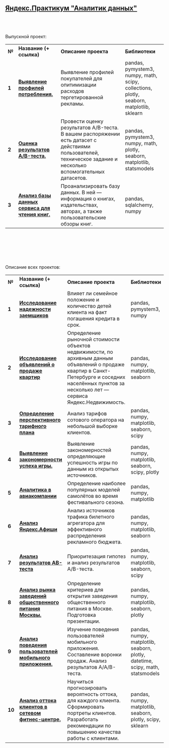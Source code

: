 ## <a href="https://praktikum.yandex.ru/data-analyst/" target="_blank"><b>Яндекс.Практикум "Аналитик данных"</b></a>

<br/><br/><br/>
Выпускной проект:

<table>
<tr>
<td><b>№</b></td>
<td><b>Название (+ ссылка)</b></td>
<td><b>Описание проекта</b></td>
<td><b>Библиотеки</b></td>
<tr>
<td><b>1</b></td>
<td><a href="https://nbviewer.jupyter.org/github/kondratmaksim/student_work_yandex/blob/main/e-com_final_project.ipynb" target="_blank"><b>Выявление профилей потребления.</b></a></td>
<td>Выявление профилей покупателей для опитимизации расходов тергетированной рекламы.</td>
<td>pandas, pymystem3, numpy, math, scipy, collections, plotly, seaborn, matplotlib, sklearn</td>
<tr>
<td><b>2</b></td>
<td><a href="https://nbviewer.jupyter.org/github/kondratmaksim/student_work_yandex/blob/main/a-b_final_project.ipynb" target="_blank"><b>Оценка результатов A/B-теста.</b></a></td>
<td>Провести оценку результатов A/B-теста. В вашем распоряжении есть датасет с действиями пользователей, техническое задание и несколько вспомогательных датасетов.</td>
<td>pandas, pymystem3, numpy, math, plotly, seaborn, matplotlib, statsmodels</td>
<tr>
<td><b>3</b></td>
<td><a href="https://github.com/kondratmaksim/student_work_yandex/blob/main/db_final_project.ipynb" target="_blank"><b>Анализ базы данных сервиса для чтения книг.</b></a></td>
<td>Проанализировать базу данных. В ней — информация о книгах, издательствах, авторах, а также пользовательские обзоры книг.</td>
<td>pandas, sqlalchemy, numpy</td>
<tr>
</table>
<br/><br/>

<br/><br/><br/>
Описание всех проектов:

<table>
<tr>
<td><b>№</b></td>
<td><b>Название (+ ссылка)</b></td>
<td><b>Описание проекта</b></td>
<td><b>Библиотеки</b></td>
<tr>
<td><b>1</b></td>
<td><a href="https://nbviewer.jupyter.org/github/kondratmaksim/student_work_yandex/blob/d0bec60fe4469f2c71aec1cff376998cf7b9b7cc/%D0%9F%D1%80%D0%BE%D0%B5%D0%BA%D1%82%201.%20%D0%98%D1%81%D1%81%D0%BB%D0%B5%D0%B4%D0%BE%D0%B2%D0%B0%D0%BD%D0%B8%D0%B5%20%D0%BD%D0%B0%D0%B4%D0%B5%D0%B6%D0%BD%D0%BE%D1%81%D1%82%D0%B8%20%D0%B7%D0%B0%D0%B5%D0%BC%D1%89%D0%B8%D0%BA%D0%BE%D0%B2.ipynb" target="_blank"><b>Исследование надежности заемщиков</b></a></td>
<td>Влияет ли семейное положение и количество детей клиента на факт погашения кредита в срок.</td>
<td>pandas, pymystem3, numpy</td>
<tr>
<td> <b>2</b></td>
<td><a href="https://nbviewer.jupyter.org/github/kondratmaksim/student_work_yandex/blob/d0bec60fe4469f2c71aec1cff376998cf7b9b7cc/%D0%9F%D1%80%D0%BE%D0%B5%D0%BA%D1%82%202.%20%D0%98%D1%81%D1%81%D0%BB%D0%B5%D0%B4%D0%BE%D0%B2%D0%B0%D0%BD%D0%B8%D0%B5%20%D0%BE%D0%B1%D1%8A%D1%8F%D0%B2%D0%BB%D0%B5%D0%BD%D0%B8%D0%B8%CC%86%20%D0%BE%20%D0%BF%D1%80%D0%BE%D0%B4%D0%B0%D0%B6%D0%B5%20%D0%BA%D0%B2%D0%B0%D1%80%D1%82%D0%B8%D1%80.ipynb" target="_blank"><b>Исследование объявлений о продаже квартир</b></a></td>
<td>Определение рыночной стоимости объектов недвижимости, по архивным данным объявлений о продаже квартир в Санкт-Петербурге и соседних населённых пунктов за несколько лет —  сервиса Яндекс.Недвижимость.</td>
<td>pandas, numpy, matplotlib, seaborn</td>
<tr>
<td> <b>3</b></td>
<td><a href="https://nbviewer.jupyter.org/github/kondratmaksim/student_work_yandex/blob/d0bec60fe4469f2c71aec1cff376998cf7b9b7cc/%D0%9F%D1%80%D0%BE%D0%B5%D0%BA%D1%82%203.%20%D0%9E%D0%BF%D1%80%D0%B5%D0%B4%D0%B5%D0%BB%D0%B5%D0%BD%D0%B8%D0%B5%20%D0%BF%D0%B5%D1%80%D1%81%D0%BF%D0%B5%D0%BA%D1%82%D0%B8%D0%B2%D0%BD%D0%BE%D0%B3%D0%BE%20%D1%82%D0%B0%D1%80%D0%B8%D1%84%D0%B0.ipynb" target="_blank"><b>Определение перспективного тарифного плана</b></a></td>
<td>Анализ тарифов сотового оператора на небольшой выборке клиентов.</td>
<td>pandas, numpy, matplotlib, seaborn, scipy</td>
<tr>
<td> <b>4</b></td>
<td><a href="https://nbviewer.jupyter.org/github/kondratmaksim/student_work_yandex/blob/d0bec60fe4469f2c71aec1cff376998cf7b9b7cc/%D0%9F%D1%80%D0%BE%D0%B5%D0%BA%D1%82%204.%20%D0%92%D1%8B%D1%8F%D0%B2%D0%BB%D0%B5%D0%BD%D0%B8%D0%B5%20%D0%B7%D0%B0%D0%BA%D0%BE%D0%BD%D0%BE%D0%BC%D0%B5%D1%80%D0%BD%D0%BE%D1%81%D1%82%D0%B8%20%D1%83%D1%81%D0%BF%D0%B5%D1%85%D0%B0%20%D0%B8%D0%B3%D1%80%D1%8B.ipynb" target="_blank"><b>Выявление закономерности успеха игры.</b></td>
<td>Выявление закономерностей определяющие успешность игры по данным из открытых источников.</td>
<td>pandas, numpy, matplotlib, seaborn, scipy, plotly</td>
<tr>
<td> <b>5</b></td>
<td><a href="https://nbviewer.jupyter.org/github/kondratmaksim/student_work_yandex/blob/d0bec60fe4469f2c71aec1cff376998cf7b9b7cc/%D0%9F%D1%80%D0%BE%D0%B5%D0%BA%D1%82%205.%20%D0%90%D0%BD%D0%B0%D0%BB%D0%B8%D1%82%D0%B8%D0%BA%D0%B0%20%D0%B2%20%D0%B0%D0%B2%D0%B8%D0%B0%D0%BA%D0%BE%D0%BC%D0%BF%D0%B0%D0%BD%D0%B8%D0%B8.ipynb" target="_blank"><b>Аналитика в авиакомпании</b></a></td>
<td>Определение наиболее популярных моделей самолётов во время фестивального сезона.</td>
<td>pandas, numpy, matplotlib</td>
<tr>
<td> <b>6</b></td>
<td><a href="https://nbviewer.jupyter.org/github/kondratmaksim/student_work_yandex/blob/d0bec60fe4469f2c71aec1cff376998cf7b9b7cc/%D0%9F%D1%80%D0%BE%D0%B5%D0%BA%D1%82%206.%20%D0%90%D0%BD%D0%B0%D0%BB%D0%B8%D0%B7%20%D0%AF%D0%BD%D0%B4%D0%B5%D0%BA%D1%81.%D0%90%D1%84%D0%B8%D1%88%D0%B8.ipynb" target="_blank"><b>Анализ Яндекс.Афиши</b></a></td>
<td>Анализ источников трафика билетного агрегатора для эффективного распределения рекламного бюджета.</td>
<td>pandas, numpy, matplotlib, seaborn</td>
<tr>
<td> <b>7</b></td>
<td><a href="https://nbviewer.jupyter.org/github/kondratmaksim/student_work_yandex/blob/d0bec60fe4469f2c71aec1cff376998cf7b9b7cc/%D0%9F%D1%80%D0%BE%D0%B5%D0%BA%D1%82%207.%20%D0%90%D0%BD%D0%B0%D0%BB%D0%B8%D0%B7%20%D1%80%D0%B5%D0%B7%D1%83%D0%BB%D1%8C%D1%82%D0%B0%D1%82%D0%BE%D0%B2%20%D0%90%3A%D0%92%20%D1%82%D0%B5%D1%81%D1%82%D0%B0.ipynb" target="_blank"><b>Анализ результатов AB-теста</b></a></td>
<td>Приоритезация гипотез и анализ результатов A/B-теста.</td>
<td>pandas, numpy, matplotlib, seaborn, scipy</td>
<tr>
<td> <b>8</b></td>
<td><a href="https://nbviewer.jupyter.org/github/kondratmaksim/student_work_yandex/blob/d0bec60fe4469f2c71aec1cff376998cf7b9b7cc/%D0%9F%D1%80%D0%BE%D0%B5%D0%BA%D1%82%208.%20%D0%90%D0%BD%D0%B0%D0%BB%D0%B8%D0%B7%20%D1%80%D1%8B%D0%BD%D0%BA%D0%B0%20%D0%B7%D0%B0%D0%B2%D0%B5%D0%B4%D0%B5%D0%BD%D0%B8%D0%B8%CC%86%20%D0%BE%D0%B1%D1%89%D0%B5%D1%81%D1%82%D0%B2%D0%B5%D0%BD%D0%BD%D0%BE%D0%B3%D0%BE%20%D0%BF%D0%B8%D1%82%D0%B0%D0%BD%D0%B8%D1%8F%20%D0%9C%D0%BE%D1%81%D0%BA%D0%B2%D1%8B.ipynb" target="_blank"><b>Анализ рынка заведений общественного питания Москвы.</b></a></td>
<td>Определение критериев для открытия заведения общественного питания в Москве. Подготовка презентации.</td>
<td>pandas, numpy, matplotlib, seaborn, plotly</td>
<tr>
<td> <b>9</b></td>
<td><a href="https://nbviewer.jupyter.org/github/kondratmaksim/student_work_yandex/blob/d0bec60fe4469f2c71aec1cff376998cf7b9b7cc/%D0%9F%D1%80%D0%BE%D0%B5%D0%BA%D1%82%209.%20%D0%90%D0%BD%D0%B0%D0%BB%D0%B8%D0%B7%20%D0%BF%D0%BE%D0%B2%D0%B5%D0%B4%D0%B5%D0%BD%D0%B8%D1%8F%20%D0%BF%D0%BE%D0%BB%D1%8C%D0%B7%D0%BE%D0%B2%D0%B0%D1%82%D0%B5%D0%BB%D0%B5%D0%B9%20%D0%BC%D0%BE%D0%B1%D0%B8%D0%BB%D1%8C%D0%BD%D0%BE%D0%B3%D0%BE%20%D0%BF%D1%80%D0%B8%D0%BB%D0%BE%D0%B6%D0%B5%D0%BD%D0%B8%D1%8F.ipynb" target="_blank"><b>Анализ поведения пользователей мобильного приложения.</b></a></td>
<td>Изучение поведения пользователей мобильного приложения. Составление воронки продаж. Анализ результатов A/A/B-теста.</td>
<td>pandas, numpy, matplotlib, seaborn, plotly, datetime, scipy, math, statsmodels</td>
<tr>
<td> <b>10</b></td>
<td><a href="https://nbviewer.jupyter.org/github/kondratmaksim/student_work_yandex/blob/main/%D0%9F%D1%80%D0%BE%D0%B5%D0%BA%D1%82%2010.%20%D0%90%D0%BD%D0%B0%D0%BB%D0%B8%D0%B7%20%D0%BE%D1%82%D1%82%D0%BE%D0%BA%D0%B0%20%D0%BA%D0%BB%D0%B8%D0%B5%D0%BD%D1%82%D0%BE%D0%B2%20%D0%B2%20%D1%81%D0%B5%D1%82%D0%B5%D0%B2%D0%BE%D0%BC%20%D1%84%D0%B8%D1%82%D0%BD%D0%B5%D1%81-%D1%86%D0%B5%D0%BD%D1%82%D1%80%D0%B5.ipynb" target="_blank"><b>Анализ оттока клиентов в сетевом фитнес-центре.</b></a></td>
<td>Научиться прогнозировать вероятность оттока, для каждого клиента. Сформировать портреты клиентов. Разработать рекомендации по повышению качества работы с клиентами.</td>
<td>pandas, numpy, matplotlib, seaborn, plotly, scipy, sklearn</td>
</table>
<br/><br/>
